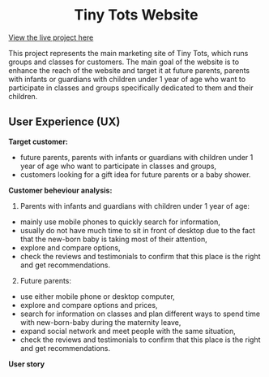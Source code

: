 
<h1 align=center>Tiny Tots Website</h1> 

<a href="">View the live project here</a>


This project represents the main marketing site of Tiny Tots, which runs groups and classes for customers. The main goal of the website is to enhance the reach of the website and target it at future parents, parents with infants or guardians with children under 1 year of age who want to participate in classes and groups specifically dedicated to them and their children. 

<h2> User Experience (UX)</h2>

<b>Target customer:</b>
* future parents, parents with infants or guardians with children under 1 year of age who want to participate in classes and groups,
* customers looking for a gift idea for future parents or a baby shower.

<b>Customer beheviour analysis:</b>
1. Parents with infants and guardians with children under 1 year of age:

* mainly use mobile phones to quickly search for information,
* usually do not have much time to sit in front of desktop due to the fact that the new-born baby is taking most of their attention,
* explore and compare options,
* check the reviews and testimonials to confirm that this place is the right and get recommendations.

2. Future parents:
   
* use either mobile phone or desktop computer,
* explore and compare options and prices,
* search for information on classes and plan different ways to spend time with new-born-baby during the maternity leave, 
* expand social network and meet people with the same situation,
* check the reviews and testimonials to confirm that this place is the right and get recommendations.

<b>User story </b>
